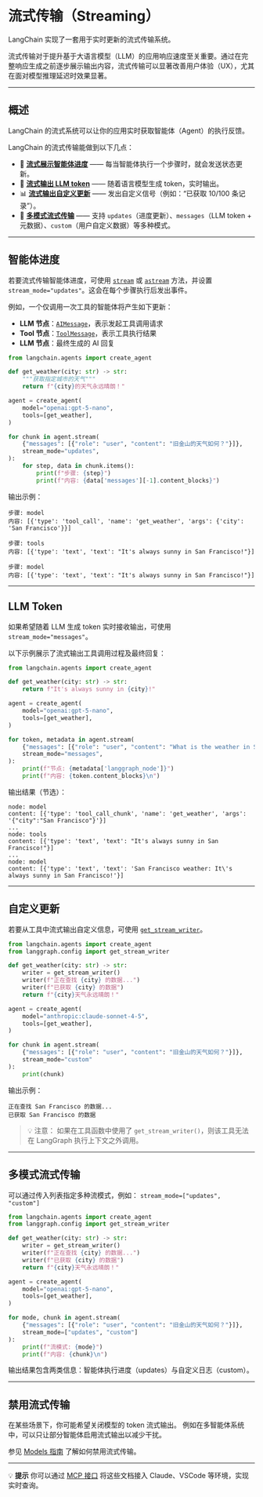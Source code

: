# 流式传输（Streaming）

LangChain 实现了一套用于实时更新的流式传输系统。

流式传输对于提升基于大语言模型（LLM）的应用响应速度至关重要。通过在完整响应生成之前逐步展示输出内容，流式传输可以显著改善用户体验（UX），尤其在面对模型推理延迟时效果显著。

---

## 概述

LangChain 的流式系统可以让你的应用实时获取智能体（Agent）的执行反馈。

LangChain 的流式传输能做到以下几点：

* 🧠 **[流式展示智能体进度](#智能体进度)** —— 每当智能体执行一个步骤时，就会发送状态更新。
* 🔢 **[流式输出 LLM token](#llm-token)** —— 随着语言模型生成 token，实时输出。
* 📊 **[流式输出自定义更新](#自定义更新)** —— 发出自定义信号（例如：“已获取 10/100 条记录”）。
* 🧩 **[多模式流式传输](#多模式流式传输)** —— 支持 `updates`（进度更新）、`messages`（LLM token + 元数据）、`custom`（用户自定义数据）等多种模式。

---

## 智能体进度

若要流式传输智能体进度，可使用
[`stream`](https://reference.langchain.com/python/langgraph/graphs/#langgraph.graph.state.CompiledStateGraph.stream)
或
[`astream`](https://reference.langchain.com/python/langgraph/graphs/#langgraph.graph.state.CompiledStateGraph.astream)
方法，并设置 `stream_mode="updates"`。这会在每个步骤执行后发出事件。

例如，一个仅调用一次工具的智能体将产生如下更新：

* **LLM 节点**：[`AIMessage`](https://reference.langchain.com/python/langchain/messages/#langchain.messages.AIMessage)，表示发起工具调用请求
* **Tool 节点**：[`ToolMessage`](https://reference.langchain.com/python/langchain/messages/#langchain.messages.ToolMessage)，表示工具执行结果
* **LLM 节点**：最终生成的 AI 回复

```python title="流式展示智能体进度"
from langchain.agents import create_agent

def get_weather(city: str) -> str:
    """获取指定城市的天气"""
    return f"{city}的天气永远晴朗！"

agent = create_agent(
    model="openai:gpt-5-nano",
    tools=[get_weather],
)

for chunk in agent.stream(
    {"messages": [{"role": "user", "content": "旧金山的天气如何？"}]},
    stream_mode="updates",
):
    for step, data in chunk.items():
        print(f"步骤: {step}")
        print(f"内容: {data['messages'][-1].content_blocks}")
```

输出示例：

```shell
步骤: model
内容: [{'type': 'tool_call', 'name': 'get_weather', 'args': {'city': 'San Francisco'}}]

步骤: tools
内容: [{'type': 'text', 'text': "It's always sunny in San Francisco!"}]

步骤: model
内容: [{'type': 'text', 'text': "It's always sunny in San Francisco!"}]
```

---

## LLM Token

如果希望随着 LLM 生成 token 实时接收输出，可使用 `stream_mode="messages"`。

以下示例展示了流式输出工具调用过程及最终回复：

```python title="流式输出 LLM token"
from langchain.agents import create_agent

def get_weather(city: str) -> str:
    return f"It's always sunny in {city}!"

agent = create_agent(
    model="openai:gpt-5-nano",
    tools=[get_weather],
)

for token, metadata in agent.stream(
    {"messages": [{"role": "user", "content": "What is the weather in SF?"}]},
    stream_mode="messages",
):
    print(f"节点: {metadata['langgraph_node']}")
    print(f"内容: {token.content_blocks}\n")
```

输出结果（节选）：

```shell
node: model
content: [{'type': 'tool_call_chunk', 'name': 'get_weather', 'args': '{"city":"San Francisco"}'}]
...
node: tools
content: [{'type': 'text', 'text': "It's always sunny in San Francisco!"}]
...
node: model
content: [{'type': 'text', 'text': 'San Francisco weather: It\'s always sunny in San Francisco!'}]
```

---

## 自定义更新

若要从工具中流式输出自定义信息，可使用
[`get_stream_writer`](https://reference.langchain.com/python/langgraph/config/#langgraph.config.get_stream_writer)。

```python title="流式输出自定义更新"
from langchain.agents import create_agent
from langgraph.config import get_stream_writer

def get_weather(city: str) -> str:
    writer = get_stream_writer()
    writer(f"正在查找 {city} 的数据...")
    writer(f"已获取 {city} 的数据")
    return f"{city}天气永远晴朗！"

agent = create_agent(
    model="anthropic:claude-sonnet-4-5",
    tools=[get_weather],
)

for chunk in agent.stream(
    {"messages": [{"role": "user", "content": "旧金山的天气如何？"}]},
    stream_mode="custom"
):
    print(chunk)
```

输出示例：

```shell
正在查找 San Francisco 的数据...
已获取 San Francisco 的数据
```

> 💡 注意：
> 如果在工具函数中使用了 `get_stream_writer()`，则该工具无法在 LangGraph 执行上下文之外调用。

---

## 多模式流式传输

可以通过传入列表指定多种流模式，例如：
`stream_mode=["updates", "custom"]`

```python title="多模式流式传输"
from langchain.agents import create_agent
from langgraph.config import get_stream_writer

def get_weather(city: str) -> str:
    writer = get_stream_writer()
    writer(f"正在查找 {city} 的数据...")
    writer(f"已获取 {city} 的数据")
    return f"{city}天气永远晴朗！"

agent = create_agent(
    model="openai:gpt-5-nano",
    tools=[get_weather],
)

for mode, chunk in agent.stream(
    {"messages": [{"role": "user", "content": "旧金山的天气如何？"}]},
    stream_mode=["updates", "custom"]
):
    print(f"流模式: {mode}")
    print(f"内容: {chunk}\n")
```

输出结果包含两类信息：智能体执行进度（updates）与自定义日志（custom）。

---

## 禁用流式传输

在某些场景下，你可能希望关闭模型的 token 流式输出。
例如在多智能体系统中，可以只让部分智能体启用流式输出以减少干扰。

参见 [Models 指南](https://python.langchain.com/oss/langchain/models#disable-streaming) 了解如何禁用流式传输。

---

💡 **提示**
你可以通过 [MCP 接口](/use-these-docs) 将这些文档接入 Claude、VSCode 等环境，实现实时查询。
